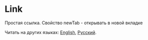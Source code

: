 # Link

Простая ссылка.
Свойство newTab - открывать в новой вкладке

Читать на других языках: [English](README.md), [Русский](README.ru.md).

